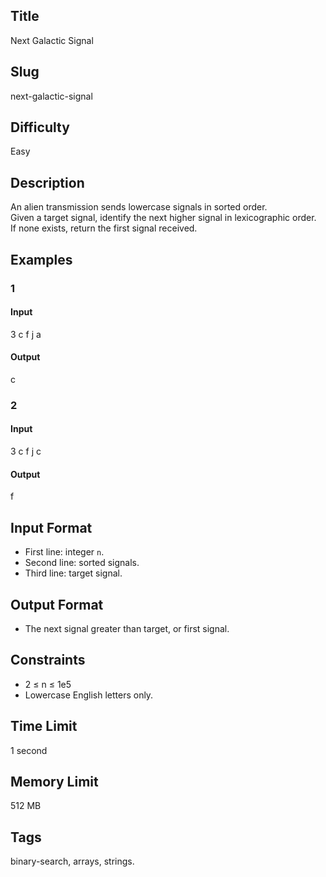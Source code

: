 ## Title

Next Galactic Signal

## Slug

next-galactic-signal

## Difficulty

Easy

## Description

An alien transmission sends lowercase signals in sorted order.  
Given a target signal, identify the next higher signal in lexicographic order.  
If none exists, return the first signal received.

## Examples

### 1

#### Input

3
c f j
a

#### Output

c

### 2

#### Input

3
c f j
c

#### Output

f

## Input Format  

- First line: integer `n`.  
- Second line: sorted signals.  
- Third line: target signal.

## Output Format  

- The next signal greater than target, or first signal.

## Constraints  

- 2 ≤ n ≤ 1e5  
- Lowercase English letters only.

## Time Limit

1 second

## Memory Limit

512 MB

## Tags

binary-search, arrays, strings.
